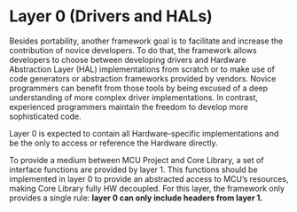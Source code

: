 # Layer 0 (Drivers and HALs)

Besides portability, another framework goal is to facilitate and increase the contribution of novice developers. To do that, the framework allows developers to choose between developing drivers and Hardware Abstraction Layer (HAL) implementations from scratch or to make use of code generators or abstraction frameworks provided by vendors. Novice programmers can benefit from those tools by being excused of a deep understanding of more complex driver implementations. In contrast, experienced programmers maintain the freedom to develop more sophisticated code.

Layer 0 is expected to contain all Hardware-specific implementations and be the only to access or reference the Hardware directly. 

To provide a medium between MCU Project and Core Library, a set of interface functions are provided by layer 1. This functions should be implemented in layer 0 to provide an abstracted access to MCU’s resources, making Core Library fully HW decoupled. For this layer, the framework only provides a single rule: **layer 0 can only include headers from layer 1.**

